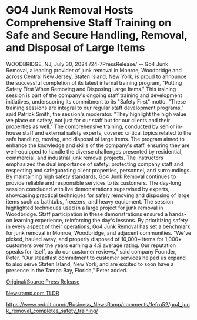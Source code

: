 # GO4 Junk Removal Hosts Comprehensive Staff Training on Safe and Secure Handling, Removal, and Disposal of Large Items

WOODBRIDGE, NJ, July 30, 2024 /24-7PressRelease/ -- Go4 Junk Removal, a leading provider of junk removal in Monroe, Woodbridge and across Central New Jersey, Staten Island, New York, is proud to announce the successful completion of its latest internal training program, "Putting Safety First When Removing and Disposing Large Items." This training session is part of the company's ongoing staff training and development initiatives, underscoring its commitment to its "Safety First" motto.  "These training sessions are integral to our regular staff development programs," said Patrick Smith, the session's moderator. "They highlight the high value we place on safety, not just for our staff but for our clients and their properties as well."  The comprehensive training, conducted by senior in-house staff and external safety experts, covered critical topics related to the safe handling, moving, and disposal of large items. The program aimed to enhance the knowledge and skills of the company's staff, ensuring they are well-equipped to handle the diverse challenges presented by residential, commercial, and industrial junk removal projects.  The instructors emphasized the dual importance of safety: protecting company staff and respecting and safeguarding client properties, personnel, and surroundings. By maintaining high safety standards, Go4 Junk Removal continues to provide reliable and responsible services to its customers.  The day-long session concluded with live demonstrations supervised by experts, showcasing practical techniques for safely removing and disposing of large items such as bathtubs, freezers, and heavy equipment. The session highlighted techniques used in a large project for junk removal in Woodbridge. Staff participation in these demonstrations ensured a hands-on learning experience, reinforcing the day's lessons.  By prioritizing safety in every aspect of their operations, Go4 Junk Removal has set a benchmark for junk removal in Monroe, Woodbridge, and adjacent communities.   "We've picked, hauled away, and properly disposed of 10,000+ items for 1,000+ customers over the years earning a 4.9 average rating. Our reputation speaks for itself, as do our customer reviews," said company Founder, Peter.   "Our steadfast commitment to customer services helped us expand to also serve Staten Island, New York, and are excited to soon have a presence in the Tampa Bay, Florida," Peter added. 

[Original/Source Press Release](https://www.24-7pressrelease.com/press-release/512913/go4-junk-removal-hosts-comprehensive-staff-training-on-safe-and-secure-handling-removal-and-disposal-of-large-items)
                    

[Newsramp.com TLDR](None) 

https://www.reddit.com/r/Business_NewsRamp/comments/1efrq52/go4_junk_removal_completes_safety_training/